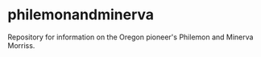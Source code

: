 philemonandminerva
==================

Repository for information on the Oregon pioneer's Philemon and
Minerva Morriss.
